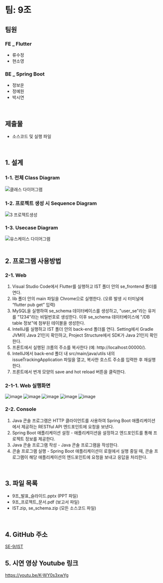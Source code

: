 # 팀: 9조
## 팀원
### FE _ Flutter
- 류수정
- 현소영
### BE _ Spring Boot
- 정보운
- 정예원
- 박시연
<br/>

## 제출물
- 소스코드 및 실행 파일
<br/>

## 1. 설계
### 1-1. 전체 Class Diagram
![클래스 다이어그램](https://github.com/user-attachments/assets/fdface1d-6f1f-44e0-be87-87c55cf0f67d)
<br/>
### 1-2. 프로젝트 생성 시 Sequence Diagram
![3 프로젝트생성](https://github.com/user-attachments/assets/520dc9bc-a3df-4856-a083-f4cf15b5202c)
<br/>
### 1-3. Usecase Diagram
![유스케이스 다이어그램](https://github.com/user-attachments/assets/05bb0cc9-6e97-4304-9135-61f0051d6ddf)
<br/>
<br/>

## 2. 프로그램 사용방법
### 2-1. Web
1. Visual Studio Code에서 Flutter를 실행하고 IST 폴더 안의 se_frontend 폴더를 연다.<br/>
2. lib 폴더 안의 main 파일을 Chrome으로 실행한다. (오류 발생 시 터미널에 “flutter pub get” 입력)<br/>
3. MySQL을 실행하여 se_schema 데이터베이스를 생성하고, "user_se"라는 유저를 "1234"라는 비밀번호로 생성한다. 이후 se_schema 데이터베이스에 "/DB table 정보"에 첨부된 테이블을 생성한다.<br/>
4. IntelliJ를 실행하고 IST 폴더 안의 back-end 폴더를 연다. Setting에서 Gradle JVM이 Java 21인지 확인하고, Project Structure에서 SDK가 Java 21인지 확인한다.<br/>
5. 프론트에서 실행된 크롬의 주소를 복사한다 (예: http://localhost:00000/).<br/>
6. IntelliJ에서 back-end 폴더 내 src/main/java/utils 내의 issueTrackingApplication 파일을 열고, 복사한 호스트 주소를 입력한 후 재실행한다.<br/>
7. 프론트에서 번개 모양의 save and hot reload 버튼을 클릭한다.<br/>

### 2-1-1. Web 실행화면
![image](https://github.com/user-attachments/assets/393c3b05-1e10-4ed5-aac3-74cb65dc7fe4)
![image](https://github.com/user-attachments/assets/de133291-7be2-4805-ba00-88cf848a04c5)
![image](https://github.com/user-attachments/assets/d0d61763-d6c3-4783-92a7-226fc390e567)
![image](https://github.com/user-attachments/assets/2564dfdf-577b-4a08-bb4f-7c7a8d4fb1b3)
![image](https://github.com/user-attachments/assets/f0a2a726-de75-476e-95ff-cd811524b091)
<br/>

### 2-2. Console
1. Java 콘솔 프로그램은 HTTP 클라이언트를 사용하여 Spring Boot 애플리케이션에서 제공하는 RESTful API 엔드포인트에 요청을 보낸다.<br/>
2. Spring Boot 애플리케이션 설정 - 애플리케이션을 설정하고 엔드포인트를 통해 프로젝트 정보를 제공한다.<br/>
3. Java 콘솔 프로그램 작성 - Java 콘솔 프로그램을 작성한다.<br/>
4. 콘솔 프로그램 실행 - Spring Boot 애플리케이션이 로컬에서 실행 중일 때, 콘솔 프로그램이 해당 애플리케이션의 엔드포인트에 요청을 보내고 응답을 처리한다.<br/>
<br/>

## 3. 파일 목록
- 9조_발표_슬라이드.pptx (PPT 파일)<br/>
- 9조_프로젝트_문서.pdf (보고서 파일)<br/>
- IST.zip, se_schema.zip (모든 소스코드 파일)<br/>
<br/>

## 4. GitHub 주소
[SE-9/IST](https://github.com/SE-9/IST)
<br/>

## 5. 시연 영상 Youtube 링크
https://youtu.be/K-WY0s3xwYg


